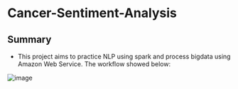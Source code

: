 # Cancer-Sentiment-Analysis

## Summary
- This project aims to practice NLP using spark and process bigdata using Amazon Web Service. The workflow showed below:

![image](https://github.com/MaggieUBC/Cancer-Sentiment-Analysis/assets/131194849/de50add0-147d-4884-830c-b2b639fbec04)
